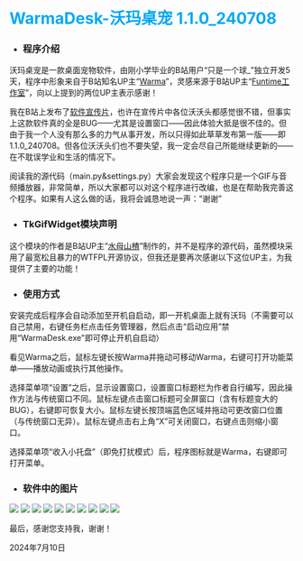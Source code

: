 # **<font class="text-color-7" color="#03a9f4">WarmaDesk-沃玛桌宠 1.1.0_240708</font>**
* ### 程序介绍
沃玛桌宠是一款桌面宠物软件，由刚小学毕业的B站用户“只是一个球_”独立开发5天，程序中形象来自于B站知名UP主“[Warma](https://space.bilibili.com/53456)”，灵感来源于B站UP主“[Funtime工作室](https://space.bilibili.com/629852514)”，向以上提到的两位UP主表示感谢！

我在B站上发布了[软件宣传片](https://space.bilibili.com/1858500718)，也许在宣传片中各位沃沃头都感觉很不错，但事实上这款软件真的全是BUG——尤其是设置窗口——因此体验大抵是很不佳的。但由于我一个人没有那么多的力气从事开发，所以只得如此草草发布第一版——即1.1.0_240708。但各位沃沃头们也不要失望，我一定会尽自己所能继续更新的——在不耽误学业和生活的情况下。

阅读我的源代码（main.py&settings.py）大家会发现这个程序只是一个GIF与音频播放器，非常简单，所以大家都可以对这个程序进行改编，也是在帮助我完善这个程序。如果有人这么做的话，我将会诚恳地说一声：“谢谢”

* ### TkGifWidget模块声明
这个模块的作者是B站UP主“[水母山楂](https://space.bilibili.com/375499948)”制作的，并不是程序的源代码，虽然模块采用了最宽松且暴力的WTFPL开源协议，但我还是要再次感谢以下这位UP主，为我提供了主要的功能！

* ### 使用方式
安装完成后程序会自动添加至开机自启动，即一开机桌面上就有沃玛（不需要可以自己禁用，右键任务栏点击任务管理器，然后点击“启动应用”禁用“WarmaDesk.exe"即可停止开机自启动）

看见Warma之后，鼠标左键长按Warma并拖动可移动Warma，右键可打开功能菜单——播放动画或执行其他操作。

选择菜单项“设置”之后，显示设置窗口，设置窗口标题栏为作者自行编写，因此操作方法与传统窗口不同。鼠标左键点击窗口标题可全屏窗口（含有标题变大的BUG），右键即可恢复大小。鼠标左键长按顶端蓝色区域并拖动可更改窗口位置（与传统窗口无异）。鼠标左键点击右上角“X”可关闭窗口，右键点击则缩小窗口。

选择菜单项“收入小托盘”（即免打扰模式）后，程序图标就是Warma，右键即可打开菜单。

* ### 软件中的图片
![](https://markdown.liuchengtu.com/work/uploads/upload_5492772fba214302bafb53db95729429.png)
![](https://markdown.liuchengtu.com/work/uploads/upload_9e4094420f36c537b528cfdd5bdf25db.gif)
![](https://markdown.liuchengtu.com/work/uploads/upload_1b8a198a203324a8f61a8ff45f545ae2.gif)
![](https://markdown.liuchengtu.com/work/uploads/upload_05e357c38686df5f4ed6ecfa9500d192.gif)
![](https://markdown.liuchengtu.com/work/uploads/upload_07b5db194be947637b25f4b615c70a3c.gif)
![](https://markdown.liuchengtu.com/work/uploads/upload_98cc11de8ebc30e96f70e088ae49a4a1.gif)
![](https://markdown.liuchengtu.com/work/uploads/upload_7a8efc7584f97b4d30cbd6155e7ce83a.gif)
![](https://markdown.liuchengtu.com/work/uploads/upload_919a25a38233479d10647b70e3849afa.gif)
![](https://markdown.liuchengtu.com/work/uploads/upload_fa7defe1ddb032f33413563dd00c6f75.gif)
![](https://markdown.liuchengtu.com/work/uploads/upload_4b59d4e54bac252bde922fb36c57dd31.gif)

最后，感谢您支持我，谢谢！

2024年7月10日
